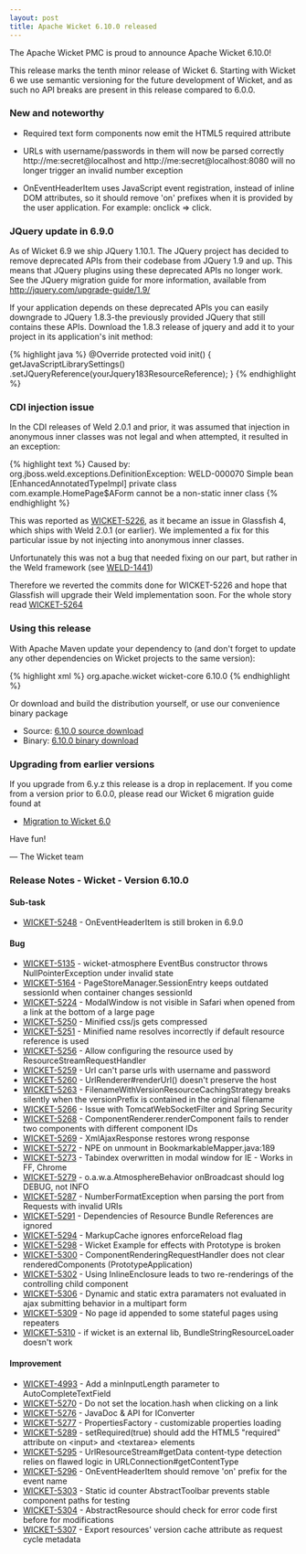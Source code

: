 ```yaml
---
layout: post
title: Apache Wicket 6.10.0 released
---
```


The Apache Wicket PMC is proud to announce Apache Wicket 6.10.0!

This release marks the tenth minor release of Wicket 6. Starting with
Wicket 6 we use semantic versioning for the future development of
Wicket, and as such no API breaks are present in this release
compared to 6.0.0.

### New and noteworthy

* Required text form components now emit the HTML5 required attribute

* URLs with username/passwords in them will now be parsed correctly
  http://me:secret@localhost and http://me:secret@localhost:8080 will
  no longer trigger an invalid number exception

* OnEventHeaderItem uses JavaScript event registration, instead of
  inline DOM attributes, so it should remove 'on' prefixes when it is
  provided by the user application. For example: onclick => click.
  
### JQuery update in 6.9.0

As of Wicket 6.9 we ship JQuery 1.10.1. The JQuery project has
decided to remove deprecated APIs from their codebase from JQuery 1.9
and up. This means that JQuery plugins using these deprecated APIs no
longer work. See the JQuery migration guide for more information,
available from http://jquery.com/upgrade-guide/1.9/ 

If your application depends on these deprecated APIs you can easily
downgrade to JQuery 1.8.3-the previously provided JQuery that still
contains these APIs. Download the 1.8.3 release of jquery and add it
to your project in its application's init method:

{% highlight java %}
@Override 
protected void init() {
    getJavaScriptLibrarySettings()
        .setJQueryReference(yourJquery183ResourceReference);
}
{% endhighlight %}

### CDI injection issue

In the CDI releases of Weld 2.0.1 and prior, it was assumed that
injection in anonymous inner classes was not legal and when
attempted, it resulted in an exception:

{% highlight text %}
Caused by: org.jboss.weld.exceptions.DefinitionException: WELD-000070
Simple bean [EnhancedAnnotatedTypeImpl] private class
com.example.HomePage$AForm cannot be a non-static inner class
{% endhighlight %}

This was reported as
[WICKET-5226](https://issues.apache.org/jira/browse/WICKET-5226), as
it became an issue in Glassfish 4, which ships with Weld 2.0.1 (or
earlier). We implemented a fix for this particular issue by not
injecting into anonymous inner classes.

Unfortunately this was not a bug that needed fixing on our part, but
rather in the Weld framework (see
[WELD-1441](https://issues.jboss.org/browse/WELD-1441))

Therefore we reverted the commits done for WICKET-5226 and hope that
Glassfish will upgrade their Weld implementation soon. For the whole
story read
[WICKET-5264](https://issues.apache.org/jira/browse/WICKET-5264)
  

### Using this release

With Apache Maven update your dependency to (and don't forget to
update any other dependencies on Wicket projects to the same version):

{% highlight xml %}
<dependency>
    <groupId>org.apache.wicket</groupId>
    <artifactId>wicket-core</artifactId>
    <version>6.10.0</version>
</dependency>
{% endhighlight %}

Or download and build the distribution yourself, or use our
convenience binary package

 * Source: [6.10.0 source download](http://www.apache.org/dyn/closer.cgi/wicket/6.10.0)
 * Binary: [6.10.0 binary download](http://www.apache.org/dyn/closer.cgi/wicket/6.10.0/binaries)

### Upgrading from earlier versions

If you upgrade from 6.y.z this release is a drop in replacement. If
you come from a version prior to 6.0.0, please read our Wicket 6
migration guide found at

 * [Migration to Wicket 6.0](https://cwiki.apache.org/confluence/display/WICKET/Migration+to+Wicket+6.0)

Have fun!

— The Wicket team

### Release Notes - Wicket - Version 6.10.0

#### Sub-task

* [WICKET-5248](https://issues.apache.org/jira/browse/WICKET-5248) - OnEventHeaderItem is still broken in 6.9.0

#### Bug

* [WICKET-5135](https://issues.apache.org/jira/browse/WICKET-5135) - wicket-atmosphere EventBus constructor throws NullPointerException under invalid state
* [WICKET-5164](https://issues.apache.org/jira/browse/WICKET-5164) - PageStoreManager.SessionEntry keeps outdated sessionId when container changes sessionId
* [WICKET-5224](https://issues.apache.org/jira/browse/WICKET-5224) - ModalWindow is not visible in Safari when opened from a link at the bottom of a large page
* [WICKET-5250](https://issues.apache.org/jira/browse/WICKET-5250) - Minified css/js gets compressed
* [WICKET-5251](https://issues.apache.org/jira/browse/WICKET-5251) - Minified name resolves incorrectly if default resource reference is used
* [WICKET-5256](https://issues.apache.org/jira/browse/WICKET-5256) - Allow configuring the resource used by ResourceStreamRequestHandler
* [WICKET-5259](https://issues.apache.org/jira/browse/WICKET-5259) - Url can&#x27;t parse urls with username and password
* [WICKET-5260](https://issues.apache.org/jira/browse/WICKET-5260) - UrlRenderer#renderUrl() doesn&#x27;t preserve the host
* [WICKET-5263](https://issues.apache.org/jira/browse/WICKET-5263) - FilenameWithVersionResourceCachingStrategy breaks silently when the versionPrefix is contained in the original filename
* [WICKET-5266](https://issues.apache.org/jira/browse/WICKET-5266) - Issue with TomcatWebSocketFilter and Spring Security
* [WICKET-5268](https://issues.apache.org/jira/browse/WICKET-5268) - ComponentRenderer.renderComponent fails to render two components with different component IDs
* [WICKET-5269](https://issues.apache.org/jira/browse/WICKET-5269) - XmlAjaxResponse restores wrong response
* [WICKET-5272](https://issues.apache.org/jira/browse/WICKET-5272) - NPE on unmount in BookmarkableMapper.java:189
* [WICKET-5273](https://issues.apache.org/jira/browse/WICKET-5273) - Tabindex overwritten in modal window for IE - Works in FF, Chrome
* [WICKET-5279](https://issues.apache.org/jira/browse/WICKET-5279) - o.a.w.a.AtmosphereBehavior onBroadcast should log DEBUG, not INFO
* [WICKET-5287](https://issues.apache.org/jira/browse/WICKET-5287) - NumberFormatException when parsing the port from Requests with invalid URIs
* [WICKET-5291](https://issues.apache.org/jira/browse/WICKET-5291) - Dependencies of Resource Bundle References are ignored
* [WICKET-5294](https://issues.apache.org/jira/browse/WICKET-5294) - MarkupCache ignores enforceReload flag
* [WICKET-5298](https://issues.apache.org/jira/browse/WICKET-5298) - Wicket Example for effects with Prototype is broken
* [WICKET-5300](https://issues.apache.org/jira/browse/WICKET-5300) - ComponentRenderingRequestHandler does not clear renderedComponents (PrototypeApplication)
* [WICKET-5302](https://issues.apache.org/jira/browse/WICKET-5302) - Using InlineEnclosure leads to two re-renderings of the controlling child component
* [WICKET-5306](https://issues.apache.org/jira/browse/WICKET-5306) - Dynamic and static extra paramaters not evaluated in ajax submitting behavior in a multipart form
* [WICKET-5309](https://issues.apache.org/jira/browse/WICKET-5309) - No page id appended to some stateful pages using repeaters
* [WICKET-5310](https://issues.apache.org/jira/browse/WICKET-5310) - if wicket is an external lib, BundleStringResourceLoader doesn&#x27;t work

#### Improvement

* [WICKET-4993](https://issues.apache.org/jira/browse/WICKET-4993) - Add a minInputLength parameter to AutoCompleteTextField
* [WICKET-5270](https://issues.apache.org/jira/browse/WICKET-5270) - Do not set the location.hash when clicking on a link
* [WICKET-5276](https://issues.apache.org/jira/browse/WICKET-5276) - JavaDoc &amp; API for IConverter
* [WICKET-5277](https://issues.apache.org/jira/browse/WICKET-5277) - PropertiesFactory - customizable properties loading
* [WICKET-5289](https://issues.apache.org/jira/browse/WICKET-5289) - setRequired(true) should add the HTML5 &quot;required&quot; attribute on &lt;input&gt; and &lt;textarea&gt; elements
* [WICKET-5295](https://issues.apache.org/jira/browse/WICKET-5295) - UrlResourceStream#getData content-type detection relies on flawed logic in URLConnection#getContentType
* [WICKET-5296](https://issues.apache.org/jira/browse/WICKET-5296) - OnEventHeaderItem should remove &#x27;on&#x27; prefix for the event name
* [WICKET-5303](https://issues.apache.org/jira/browse/WICKET-5303) - Static id counter AbstractToolbar prevents stable component paths for testing
* [WICKET-5304](https://issues.apache.org/jira/browse/WICKET-5304) - AbstractResource should check for error code first before for modifications
* [WICKET-5307](https://issues.apache.org/jira/browse/WICKET-5307) - Export resources&#x27; version cache attribute as request cycle metadata
